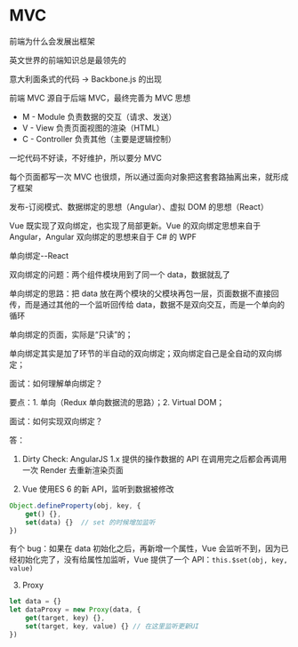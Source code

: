 # MVC

前端为什么会发展出框架

英文世界的前端知识总是最领先的

意大利面条式的代码 -> Backbone.js 的出现

前端 MVC 源自于后端 MVC，最终完善为 MVC 思想

* M - Module 负责数据的交互（请求、发送）
* V - View 负责页面视图的渲染（HTML）
* C - Controller 负责其他（主要是逻辑控制）

一坨代码不好读，不好维护，所以要分 MVC

每个页面都写一次 MVC 也很烦，所以通过面向对象把这套套路抽离出来，就形成了框架

发布-订阅模式、数据绑定的思想（Angular）、虚拟 DOM 的思想（React）

Vue 既实现了双向绑定，也实现了局部更新。Vue 的双向绑定思想来自于 Angular，Angular 双向绑定的思想来自于 C# 的 WPF

单向绑定--React

双向绑定的问题：两个组件模块用到了同一个 data，数据就乱了

单向绑定的思路：把 data 放在两个模块的父模块再包一层，页面数据不直接回传，而是通过其他的一个监听回传给 data，数据不是双向交互，而是一个单向的循环

单向绑定的页面，实际是“只读”的；

单向绑定其实是加了环节的半自动的双向绑定；双向绑定自己是全自动的双向绑定；

面试：如何理解单向绑定？

要点：1. 单向（Redux 单向数据流的思路）；2. Virtual DOM；

面试：如何实现双向绑定？

答：

1. Dirty Check: AngularJS 1.x 提供的操作数据的 API 在调用完之后都会再调用一次 Render 去重新渲染页面

2. Vue 使用ES 6 的新 API，监听到数据被修改
```javascript
Object.defineProperty(obj, key, {
    get() {},
    set(data) {}  // set 的时候增加监听
})
```
有个 bug：如果在 data 初始化之后，再新增一个属性，Vue 会监听不到，因为已经初始化完了，没有给属性加监听，Vue 提供了一个 API：`this.$set(obj, key, value)`

3. Proxy 
```javascript
let data = {}
let dataProxy = new Proxy(data, {
    get(target, key) {},
    set(target, key, value) {} // 在这里监听更新UI
})
```

